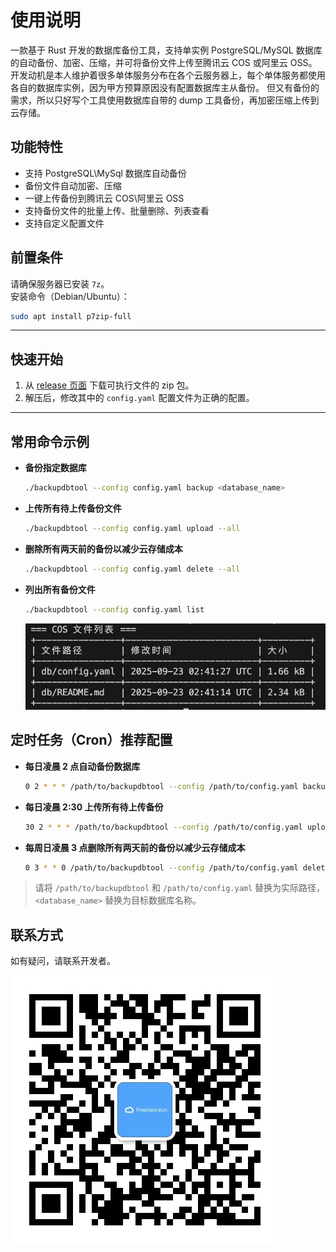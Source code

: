 # 使用说明

一款基于 Rust 开发的数据库备份工具，支持单实例 PostgreSQL/MySQL 数据库的自动备份、加密、压缩，并可将备份文件上传至腾讯云 COS 或阿里云 OSS。
开发动机是本人维护着很多单体服务分布在各个云服务器上，每个单体服务都使用各自的数据库实例，因为甲方预算原因没有配置数据库主从备份。
但又有备份的需求，所以只好写个工具使用数据库自带的 dump 工具备份，再加密压缩上传到云存储。

## 功能特性

- 支持 PostgreSQL\MySql 数据库自动备份
- 备份文件自动加密、压缩
- 一键上传备份到腾讯云 COS\阿里云 OSS
- 支持备份文件的批量上传、批量删除、列表查看
- 支持自定义配置文件

## 前置条件

请确保服务器已安装 `7z`。  
安装命令（Debian/Ubuntu）：

```bash
sudo apt install p7zip-full
```

---

## 快速开始

1. 从 [release 页面](https://github.com/iKeepLearn/db-back-tool/releases) 下载可执行文件的 zip 包。
2. 解压后，修改其中的 `config.yaml` 配置文件为正确的配置。

---

## 常用命令示例

- **备份指定数据库**

  ```bash
  ./backupdbtool --config config.yaml backup <database_name>
  ```

- **上传所有待上传备份文件**

  ```bash
  ./backupdbtool --config config.yaml upload --all
  ```

- **删除所有两天前的备份以减少云存储成本**

  ```bash
  ./backupdbtool --config config.yaml delete --all
  ```

- **列出所有备份文件**
  ```bash
  ./backupdbtool --config config.yaml list
  ```
  ![list](images/list.png)

## 定时任务（Cron）推荐配置

- **每日凌晨 2 点自动备份数据库**

  ```bash
  0 2 * * * /path/to/backupdbtool --config /path/to/config.yaml backup <database_name>
  ```

- **每日凌晨 2:30 上传所有待上传备份**

  ```bash
  30 2 * * * /path/to/backupdbtool --config /path/to/config.yaml upload --all
  ```

- **每周日凌晨 3 点删除所有两天前的备份以减少云存储成本**
  ```bash
  0 3 * * 0 /path/to/backupdbtool --config /path/to/config.yaml delete --all
  ```

> 请将 `/path/to/backupdbtool` 和 `/path/to/config.yaml` 替换为实际路径，`<database_name>` 替换为目标数据库名称。

## 联系方式

如有疑问，请联系开发者。

![联系作者](images/ccwechat.jpg)
